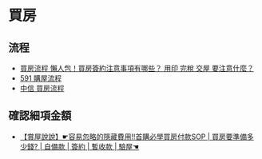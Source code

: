 # 買房

## 流程

- [買房流程 懶人包！買房簽約注意事項有哪些？ 用印 完稅 交屋 要注意什麼？](https://www.housefeel.com.tw/article/%E8%B2%B7%E6%88%BF-%E6%B5%81%E7%A8%8B-%E6%B3%A8%E6%84%8F%E4%BA%8B%E9%A0%85-%E4%BA%A4%E5%B1%8B-%E8%B2%B8%E6%AC%BE-%E4%BB%A3%E6%9B%B8-%E4%B8%8D%E5%8B%95%E7%94%A2%E8%AA%AA%E6%98%8E%E6%9B%B8/)
- [591 購屋流程](https://www.591.com.tw/housing-buyhousemanual.html)
- [中信 買房流程](https://www.ctbcbank.com/content/dam/minisite/long/loan/mortgage/marticle08.html)

## 確認細項金額

- [【賞屋說說】☛容易忽略的隱藏費用!!首購必學買房付款SOP | 買房要準備多少錢? | 自備款 | 簽約 | 暫收款 | 驗屋☚](https://www.youtube.com/watch?v=TPPv3xpaicg)